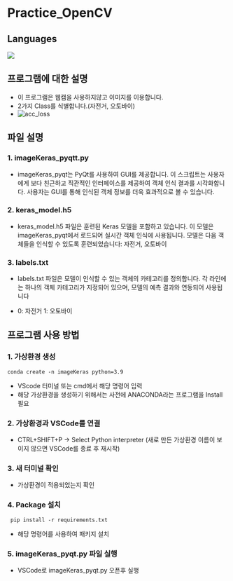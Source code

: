 # Practice_OpenCV
## Languages 
<img src="https://img.shields.io/badge/Python-3776AB?style=for-the-badge&logo=Python&logoColor=white">

## 프로그램에 대한 설명
- 이 프로그램은 웹캠을 사용하지않고 이미지를 이용합니다.
- 2가지 Class를 식별합니다.(자전거, 오토바이)
- ![acc_loss](https://github.com/ChangbaePark/Practice_OpenCV2/assets/162611760/f3e2df63-a9f2-4958-af64-39e21733d52c)

## 파일 설명

### 1. imageKeras_pyqtt.py
- imageKeras_pyqt는 PyQt를 사용하여 GUI를 제공합니다. 이 스크립트는 사용자에게 보다 친근하고 직관적인 인터페이스를 제공하여 객체 인식 결과를 시각화합니다. 사용자는 GUI를 통해 인식된 객체 정보를 더욱 효과적으로 볼 수 있습니다.

### 2. keras_model.h5
- keras_model.h5 파일은 훈련된 Keras 모델을 포함하고 있습니다. 이 모델은 imageKeras_pyqt에서 로드되어 실시간 객체 인식에 사용됩니다. 모델은 다음 객체들을 인식할 수 있도록 훈련되었습니다: 자전거, 오토바이

### 3. labels.txt
- labels.txt 파일은 모델이 인식할 수 있는 객체의 카테고리를 정의합니다. 각 라인에는 하나의 객체 카테고리가 지정되어 있으며, 모델의 예측 결과와 연동되어 사용됩니다

- 0: 자전거 1: 오토바이 

## 프로그램 사용 방법
### 1. 가상환경 생성
    conda create -n imageKeras python=3.9
- VScode 터미널 또는 cmd에서 해당 명령어 입력
- 해당 가상환경을 생성하기 위해서는 사전에 ANACONDA라는 프로그램을 Install 필요

### 2. 가상환경과 VSCode를 연결
- CTRL+SHIFT+P -> Select Python interpreter (새로 만든 가상환경 이름이 보이지 않으면 VSCode를 종료 후 재시작)

### 3. 새 터미널 확인 
- 가상환경이 적용되었는지 확인

### 4. Package 설치
     pip install -r requirements.txt 
- 해당 명령어를 사용하여 패키지 설치

### 5. imageKeras_pyqt.py 파일 실행
- VSCode로 imageKeras_pyqt.py 오픈후 실행
